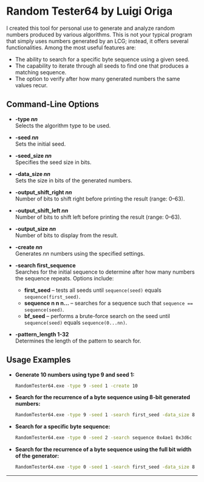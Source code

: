 # Random Tester64 by Luigi Origa

I created this tool for personal use to generate and analyze random numbers produced by various algorithms. This is not your typical program that simply uses numbers generated by an LCG; instead, it offers several functionalities. Among the most useful features are:

- The ability to search for a specific byte sequence using a given seed.
- The capability to iterate through all seeds to find one that produces a matching sequence.
- The option to verify after how many generated numbers the same values recur.

## Command-Line Options

- **-type _nn_**  
  Selects the algorithm type to be used.

- **-seed _nn_**  
  Sets the initial seed.

- **-seed_size _nn_**  
  Specifies the seed size in bits.

- **-data_size _nn_**  
  Sets the size in bits of the generated numbers.

- **-output_shift_right _nn_**  
  Number of bits to shift right before printing the result (range: 0–63).

- **-output_shift_left _nn_**  
  Number of bits to shift left before printing the result (range: 0–63).

- **-output_size _nn_**  
  Number of bits to display from the result.

- **-create _nn_**  
  Generates _nn_ numbers using the specified settings.

- **-search first_sequence**  
  Searches for the initial sequence to determine after how many numbers the sequence repeats. Options include:
  - **first_seed** – tests all seeds until `sequence(seed)` equals `sequence(first_seed)`.
  - **sequence n n n...** – searches for a sequence such that `sequence == sequence(seed)`.
  - **bf_seed** – performs a brute-force search on the seed until `sequence(seed)` equals `sequence(0...nn)`.

- **-pattern_length 1-32**  
  Determines the length of the pattern to search for.

## Usage Examples

- **Generate 10 numbers using type 9 and seed 1:**

  ```bash
  RandomTester64.exe -type 9 -seed 1 -create 10
  ```

- **Search for the recurrence of a byte sequence using 8-bit generated numbers:**

  ```bash
  RandomTester64.exe -type 9 -seed 1 -search first_seed -data_size 8
  ```

- **Search for a specific byte sequence:**

  ```bash
  RandomTester64.exe -type 0 -seed 2 -search sequence 0x4ae1 0x3d6c
  ```

- **Search for the recurrence of a byte sequence using the full bit width of the generator:**

  ```bash
  RandomTester64.exe -type 0 -seed 1 -search first_seed -data_size 8
  ```

---
